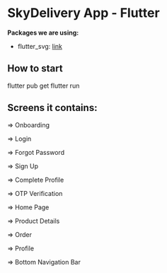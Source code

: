 # SkyDelivery App - Flutter 

**Packages we are using:**

- flutter_svg: [link](https://pub.dev/packages/flutter_svg)

## How to start
flutter pub get
flutter run


## Screens it contains:

=> Onboarding

=> Login

=> Forgot Password

=> Sign Up

=> Complete Profile

=> OTP Verification

=> Home Page

=> Product Details

=> Order

=> Profile

=> Bottom Navigation Bar


